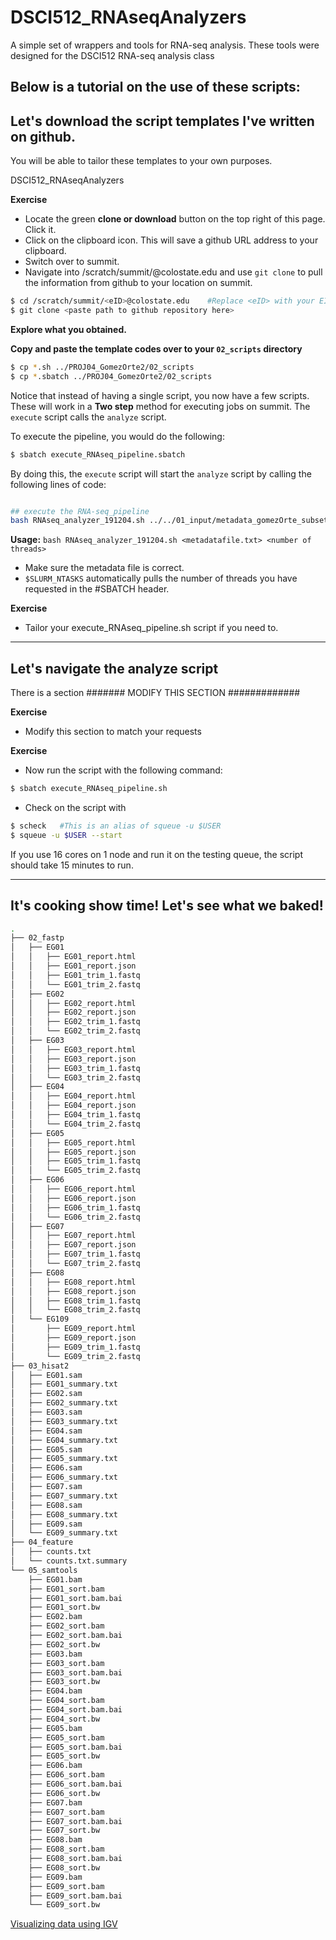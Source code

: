 # DSCI512_RNAseqAnalyzers
A simple set of wrappers and tools for RNA-seq analysis. These tools were designed for the DSCI512 RNA-seq analysis class

Below is a tutorial on the use of these scripts:
----


## Let's download the script templates I've written on github.

You will be able to tailor these templates to your own purposes.

DSCI512_RNAseqAnalyzers

**Exercise**

  * Locate the green **clone or download** button on the top right of this page. Click it.
  * Click on the clipboard icon. This will save a github URL address to your clipboard.
  * Switch over to summit.
  * Navigate into /scratch/summit/<eID>@colostate.edu and use `git clone` to pull the information from github to your location on summit.
  
```bash
$ cd /scratch/summit/<eID>@colostate.edu    #Replace <eID> with your EID
$ git clone <paste path to github repository here>
```

**Explore what you obtained.**

**Copy and paste the template codes over to your `02_scripts` directory**

```bash
$ cp *.sh ../PROJ04_GomezOrte2/02_scripts
$ cp *.sbatch ../PROJ04_GomezOrte2/02_scripts
```

Notice that instead of having a single script, you now have a few scripts. These will work in a **Two step** method for executing jobs on summit. The `execute` script calls the `analyze` script. 

To execute the pipeline, you would do the following:

```bash
$ sbatch execute_RNAseq_pipeline.sbatch
```

By doing this, the `execute` script will start the `analyze` script by calling the following lines of code:

```bash

## execute the RNA-seq_pipeline
bash RNAseq_analyzer_191204.sh ../../01_input/metadata_gomezOrte_subset.txt $SLURM_NTASKS
```

**Usage:** `bash RNAseq_analyzer_191204.sh <metadatafile.txt> <number of threads>`
   *  Make sure the metadata file is correct.
   * `$SLURM_NTASKS` automatically pulls the number of threads you have requested in the #SBATCH header.

**Exercise**
  * Tailor your execute_RNAseq_pipeline.sh script if you need to.

-----

## Let's navigate the analyze script

There is a section ####### MODIFY THIS SECTION #############

**Exercise** 

  * Modify this section to match your requests
  
**Exercise**
  
  * Now run the script with the following command:
  
```bash
$ sbatch execute_RNAseq_pipeline.sh
```

  * Check on the script with
  
```bash
$ scheck   #This is an alias of squeue -u $USER
$ squeue -u $USER --start
```

If you use 16 cores on 1 node and run it on the testing queue, the script should take 15 minutes to run.

-----

## It's cooking show time! Let's see what we baked!

```bash
.
├── 02_fastp
│   ├── EG01
│   │   ├── EG01_report.html
│   │   ├── EG01_report.json
│   │   ├── EG01_trim_1.fastq
│   │   └── EG01_trim_2.fastq
│   ├── EG02
│   │   ├── EG02_report.html
│   │   ├── EG02_report.json
│   │   ├── EG02_trim_1.fastq
│   │   └── EG02_trim_2.fastq
│   ├── EG03
│   │   ├── EG03_report.html
│   │   ├── EG03_report.json
│   │   ├── EG03_trim_1.fastq
│   │   └── EG03_trim_2.fastq
│   ├── EG04
│   │   ├── EG04_report.html
│   │   ├── EG04_report.json
│   │   ├── EG04_trim_1.fastq
│   │   └── EG04_trim_2.fastq
│   ├── EG05
│   │   ├── EG05_report.html
│   │   ├── EG05_report.json
│   │   ├── EG05_trim_1.fastq
│   │   └── EG05_trim_2.fastq
│   ├── EG06
│   │   ├── EG06_report.html
│   │   ├── EG06_report.json
│   │   ├── EG06_trim_1.fastq
│   │   └── EG06_trim_2.fastq
│   ├── EG07
│   │   ├── EG07_report.html
│   │   ├── EG07_report.json
│   │   ├── EG07_trim_1.fastq
│   │   └── EG07_trim_2.fastq
│   ├── EG08
│   │   ├── EG08_report.html
│   │   ├── EG08_report.json
│   │   ├── EG08_trim_1.fastq
│   │   └── EG08_trim_2.fastq
│   └── EG109
│       ├── EG09_report.html
│       ├── EG09_report.json
│       ├── EG09_trim_1.fastq
│       └── EG09_trim_2.fastq
├── 03_hisat2
│   ├── EG01.sam
│   ├── EG01_summary.txt
│   ├── EG02.sam
│   ├── EG02_summary.txt
│   ├── EG03.sam
│   ├── EG03_summary.txt
│   ├── EG04.sam
│   ├── EG04_summary.txt
│   ├── EG05.sam
│   ├── EG05_summary.txt
│   ├── EG06.sam
│   ├── EG06_summary.txt
│   ├── EG07.sam
│   ├── EG07_summary.txt
│   ├── EG08.sam
│   ├── EG08_summary.txt
│   ├── EG09.sam
│   └── EG09_summary.txt
├── 04_feature
│   ├── counts.txt
│   └── counts.txt.summary
└── 05_samtools
    ├── EG01.bam
    ├── EG01_sort.bam
    ├── EG01_sort.bam.bai
    ├── EG01_sort.bw
    ├── EG02.bam
    ├── EG02_sort.bam
    ├── EG02_sort.bam.bai
    ├── EG02_sort.bw
    ├── EG03.bam
    ├── EG03_sort.bam
    ├── EG03_sort.bam.bai
    ├── EG03_sort.bw
    ├── EG04.bam
    ├── EG04_sort.bam
    ├── EG04_sort.bam.bai
    ├── EG04_sort.bw
    ├── EG05.bam
    ├── EG05_sort.bam
    ├── EG05_sort.bam.bai
    ├── EG05_sort.bw
    ├── EG06.bam
    ├── EG06_sort.bam
    ├── EG06_sort.bam.bai
    ├── EG06_sort.bw
    ├── EG07.bam
    ├── EG07_sort.bam
    ├── EG07_sort.bam.bai
    ├── EG07_sort.bw
    ├── EG08.bam
    ├── EG08_sort.bam
    ├── EG08_sort.bam.bai
    ├── EG08_sort.bw
    ├── EG09.bam
    ├── EG09_sort.bam
    ├── EG09_sort.bam.bai
    └── EG09_sort.bw
```

[Visualizing data using IGV](http://rna.colostate.edu/dokuwiki/doku.php?id=wiki:igv_visualization)

